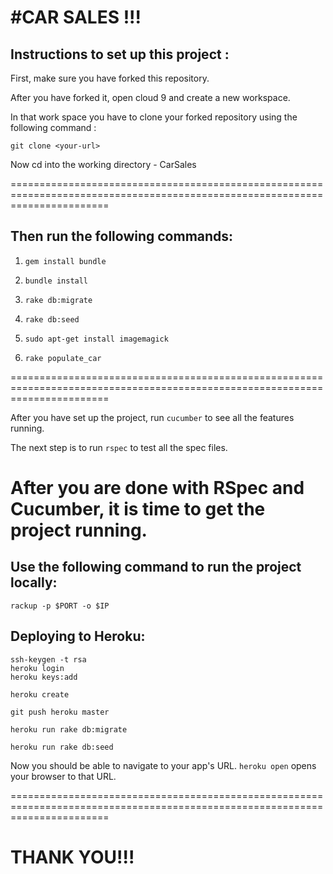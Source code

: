 #CAR SALES !!!
================

Instructions to set up this project :
-------------------------------------

First, make sure you have forked this repository.

After you have forked it, open cloud 9 and create a new workspace.

In that work space you have to clone your forked repository using the following command :

`git clone <your-url>`

Now cd into the working directory - CarSales

=============================================================================================================================

Then run the following commands:
--------------------------------

1) `gem install bundle`

2) `bundle install` 

3) `rake db:migrate`

4) `rake db:seed`

5) `sudo apt-get install imagemagick`

6) `rake populate_car`

=============================================================================================================================


After you have set up the project, run `cucumber` to see all the features running.

The next step is to run `rspec` to test all the spec files.

After you are done with RSpec and Cucumber, it is time to get the project running.
=============================================================================================================================


Use the following command to run the project locally:
-----------------------------------------------------

`rackup -p $PORT -o $IP`

Deploying to Heroku:
---------------------

```
ssh-keygen -t rsa
heroku login
heroku keys:add
```

`heroku create`

`git push heroku master`

`heroku run rake db:migrate`

`heroku run rake db:seed`

Now you should be able to navigate to your app's URL.  `heroku open`
opens your browser to that URL.

=============================================================================================================================


THANK YOU!!!
============
